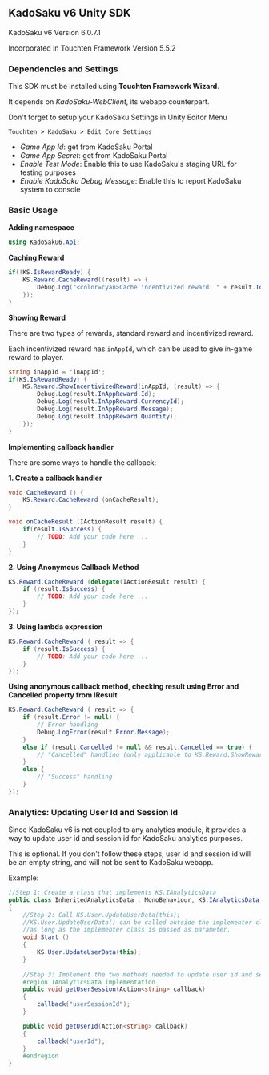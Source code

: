 ## KadoSaku v6 Unity SDK

KadoSaku v6 Version 6.0.7.1

Incorporated in Touchten Framework Version 5.5.2

### Dependencies and Settings

This SDK must be installed using **Touchten Framework Wizard**.

It depends on *KadoSaku-WebClient*, its webapp counterpart.

Don't forget to setup your KadoSaku Settings in Unity Editor Menu

`Touchten > KadoSaku > Edit Core Settings`

- *Game App Id*: get from KadoSaku Portal
- *Game App Secret*: get from KadoSaku Portal
- *Enable Test Mode*: Enable this to use KadoSaku's staging URL for testing purposes
- *Enable KadoSaku Debug Message*: Enable this to report KadoSaku system to console

### Basic Usage

**Adding namespace**
```csharp
using KadoSaku6.Api;
```

**Caching Reward**
```csharp
if(!KS.IsRewardReady) {
    KS.Reward.CacheReward((result) => {
        Debug.Log("<color=cyan>Cache incentivized reward: " + result.ToString() + "</color>");
    });   
} 
```

**Showing Reward**

There are two types of rewards, standard reward and incentivized reward.

Each incentivized reward has `inAppId`, which can be used to give in-game reward to player.
```csharp
string inAppId = 'inAppId';
if(KS.IsRewardReady) {
    KS.Reward.ShowIncentivizedReward(inAppId, (result) => {
        Debug.Log(result.InAppReward.Id);
        Debug.Log(result.InAppReward.CurrencyId);
        Debug.Log(result.InAppReward.Message);
        Debug.Log(result.InAppReward.Quantity);
    }); 
}
```

**Implementing callback handler**

There are some ways to handle the callback:

**1. Create a callback handler**
```csharp
void CacheReward () {
    KS.Reward.CacheReward (onCacheResult);
}

void onCacheResult (IActionResult result) {
    if(result.IsSuccess) {
        // TODO: Add your code here ...
    }
}

```

**2. Using Anonymous Callback Method**
```csharp
KS.Reward.CacheReward (delegate(IActionResult result) {
    if (result.IsSuccess) {
        // TODO: Add your code here ...
    }
});
```

**3. Using lambda expression**

```csharp
KS.Reward.CacheReward ( result => {
    if (result.IsSuccess) {
        // TODO: Add your code here ...
    }
});
```

**Using anonymous callback method, checking result using Error and Cancelled property from IResult**

```csharp
KS.Reward.CacheReward ( result => {
    if (result.Error != null) {
        // Error handling
        Debug.LogError(result.Error.Message);
    }
    else if (result.Cancelled != null && result.Cancelled == true) {
        // "Cancelled" handling (only applicable to KS.Reward.ShowReward() and KS.Reward.ShowIncentivizedReward() )
    }
    else {
        // "Success" handling
    }
});
```

### Analytics: Updating User Id and Session Id

Since KadoSaku v6 is not coupled to any analytics module, it provides a way to update user id and session id for KadoSaku analytics purposes.

This is optional. If you don't follow these steps, user id and session id will be an empty string, and will not be sent to KadoSaku webapp.

Example:

```csharp
//Step 1: Create a class that implements KS.IAnalyticsData
public class InheritedAnalyticsData : MonoBehaviour, KS.IAnalyticsData
{
    //Step 2: Call KS.User.UpdateUserData(this);
    //KS.User.UpdateUserData() can be called outside the implementer class,
    //as long as the implementer class is passed as parameter.
    void Start ()
    {
        KS.User.UpdateUserData(this);
    }
    
    //Step 3: Implement the two methods needed to update user id and session id
    #region IAnalyticsData implementation
    public void getUserSession(Action<string> callback)
    {
        callback("userSessionId");
    }

    public void getUserId(Action<string> callback)
    {
        callback("userId");
    }
    #endregion
}
```
